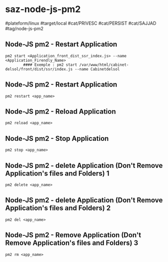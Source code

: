 # saz-node-js-pm2

#plateform/linux
#target/local
#cat/PRIVESC
#cat/PERSIST
#cat/SAJJAD
#tag/node-js-pm2



## Node-JS pm2 - Restart Application
```
pm2 start <Application_front_dist_ssr_index.js> --name <Application_Firendly_Name>
        #### Exemple : pm2 start /var/www/html/cabinet-delsol/front/dist/ssr/index.js --name Cabinetdelsol
```



## Node-JS pm2 - Restart Application
```
pm2 restart <app_name>
```

## Node-JS pm2 - Reload Application
```
pm2 reload <app_name>
```

## Node-JS pm2 - Stop Application
```
pm2 stop <app_name>
```

## Node-JS pm2 - delete Application (Don't Remove Application's files and Folders) 1 
```
pm2 delete <app_name>
```

## Node-JS pm2 - delete Application (Don't Remove Application's files and Folders) 2 
```
pm2 del <app_name>
```

## Node-JS pm2 - Remove Application (Don't Remove Application's files and Folders) 3 
```
pm2 rm <app_name>
```
